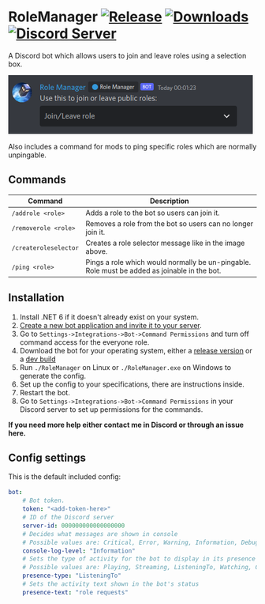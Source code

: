 # RoleManager [![Release](https://img.shields.io/github/release/KarlofDuty/RoleManager.svg)](https://github.com/KarlOfDuty/RoleManager/releases) [![Downloads](https://img.shields.io/github/downloads/KarlOfDuty/RoleManager/total.svg)](https://github.com/KarlOfDuty/RoleManager/releases) [![Discord Server](https://img.shields.io/discord/430468637183442945.svg?label=discord)](https://discord.gg/C5qMvkj)

A Discord bot which allows users to join and leave roles using a selection box.

![Image showing a Discord selection box](docs/img/selectionBox.png)

Also includes a command for mods to ping specific roles which are normally unpingable.

## Commands
| Command               | Description                                                                                  |
|-----------------------|----------------------------------------------------------------------------------------------|
| `/addrole <role>`     | Adds a role to the bot so users can join it.                                                 |
| `/removerole <role>`  | Removes a role from the bot so users can no longer join it.                                  |
| `/createroleselector` | Creates a role selector message like in the image above.                                     |
| `/ping <role>`        | Pings a role which would normally be un-pingable. Role must be added as joinable in the bot. |

## Installation

1. Install .NET 6 if it doesn't already exist on your system.
2. [Create a new bot application and invite it to your server](docs/CreateBot.md).
3. Go to `Settings->Integrations->Bot->Command Permissions` and turn off command access for the everyone role.
4. Download the bot for your operating system, either a [release version](https://github.com/KarlOfDuty/RoleManager/releases) or a [dev build](https://jenkins.karlofduty.com/blue/organizations/jenkins/RoleManager/activity)
5. Run `./RoleManager` on Linux or `./RoleManager.exe` on Windows to generate the config.
6. Set up the config to your specifications, there are instructions inside.
7. Restart the bot.
8. Go to `Settings->Integrations->Bot->Command Permissions` in your Discord server to set up permissions for the commands.

**If you need more help either contact me in Discord or through an issue here.**

## Config settings

This is the default included config:
```yaml
bot:
    # Bot token.
    token: "<add-token-here>"
    # ID of the Discord server
    server-id: 000000000000000000
    # Decides what messages are shown in console
    # Possible values are: Critical, Error, Warning, Information, Debug.
    console-log-level: "Information"
    # Sets the type of activity for the bot to display in its presence status
    # Possible values are: Playing, Streaming, ListeningTo, Watching, Competing
    presence-type: "ListeningTo"
    # Sets the activity text shown in the bot's status
    presence-text: "role requests"
```
